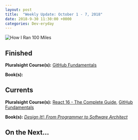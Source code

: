 ```yaml
---
layout: post
title:  "Weekly Update: October 1 - 7, 2018"
date: 2018-9-30 11:30:00 +0000
categories: Dev-eryday
---
```




![How I Ran 100 Miles](https://farm2.staticflickr.com/1934/30063883737_9a74091b61.jpg)



## Finished

**Pluralsight Course(s):** [GitHub Fundamentals][ghf]

**Book(s):** 

## Currents

**Pluralsight Course(s):** [React 16 - The Complete Guide][re], [GitHub Fundamentals][gf]

**Book(s):** *[Design It!: From Programmer to Software Architect][di]*

## On the Next...



[di]: https://www.amazon.com/Design-Programmer-Architect-Pragmatic-Programmers/dp/1680502093/
[re]: https://www.udemy.com/react-the-complete-guide-incl-redux/
[src]: https://chatappwithsignalr.azurewebsites.net/index.html
[oau]: https://app.pluralsight.com/library/courses/oauth-2-getting-started/table-of-contents
[tib]: https://www.amazon.com/Thinking-Bets-Making-Smarter-Decisions-ebook/dp/B074DG9LQF/
[lgs]: https://app.pluralsight.com/library/courses/less-getting-started/table-of-contents
[gf]: https://app.pluralsight.com/library/courses/github-fundamentals/table-of-contents
[tfs]: https://www.amazon.com/Thinking-Fast-Slow-Daniel-Kahneman-ebook/dp/B00555X8OA/
[tw]: https://tailwindcss.com/
[hn]: https://news.ycombinator.com/item?id=18084013
[mlc]: http://course.fast.ai/ml.html
[ghf]: https://app.pluralsight.com/library/courses/github-fundamentals/table-of-contents